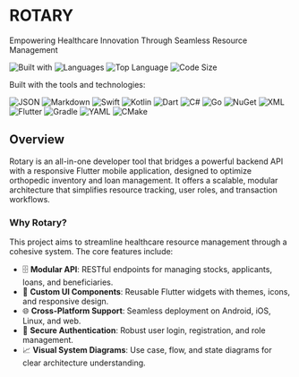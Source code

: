 # ROTARY

Empowering Healthcare Innovation Through Seamless Resource Management

![Built with](https://img.shields.io/badge/last%20commit-today-blue)
![Languages](https://img.shields.io/github/languages/count/google/go)
![Top Language](https://img.shields.io/github/languages/top/google/go)
![Code Size](https://img.shields.io/github/languages/code-size/google/go)

Built with the tools and technologies:

![JSON](https://img.shields.io/badge/json-%23000000.svg?style=for-the-badge&logo=json&logoColor=white)
![Markdown](https://img.shields.io/badge/markdown-%23000000.svg?style=for-the-badge&logo=markdown&logoColor=white)
![Swift](https://img.shields.io/badge/swift-%23FD5800.svg?style=for-the-badge&logo=swift&logoColor=white)
![Kotlin](https://img.shields.io/badge/kotlin-%237F52FF.svg?style=for-the-badge&logo=kotlin&logoColor=white)
![Dart](https://img.shields.io/badge/dart-%230175C2.svg?style=for-the-badge&logo=dart&logoColor=white)
![C#](https://img.shields.io/badge/c%23-%23239120.svg?style=for-the-badge&logo=c-sharp&logoColor=white)
![Go](https://img.shields.io/badge/go-%2300ADD8.svg?style=for-the-badge&logo=go&logoColor=white)
![NuGet](https://img.shields.io/badge/nuget-%23004880.svg?style=for-the-badge&logo=nuget&logoColor=white)
![XML](https://img.shields.io/badge/xml-%23000.svg?style=for-the-badge&logo=xml&logoColor=white)
![Flutter](https://img.shields.io/badge/Flutter-%2302569B.svg?style=for-the-badge&logo=flutter&logoColor=white)
![Gradle](https://img.shields.io/badge/Gradle-%2302303A.svg?style=for-the-badge&logo=gradle&logoColor=white)
![YAML](https://img.shields.io/badge/yaml-%23CB171E.svg?style=for-the-badge&logo=yaml&logoColor=white)
![CMake](https://img.shields.io/badge/cmake-%23008F00.svg?style=for-the-badge&logo=cmake&logoColor=white)

## Overview

Rotary is an all-in-one developer tool that bridges a powerful backend API with a responsive Flutter mobile application, designed to optimize orthopedic inventory and loan management. It offers a scalable, modular architecture that simplifies resource tracking, user roles, and transaction workflows.

### Why Rotary?

This project aims to streamline healthcare resource management through a cohesive system. The core features include:

- 🗄️ **Modular API**: RESTful endpoints for managing stocks, applicants, loans, and beneficiaries.
- 🎨 **Custom UI Components**: Reusable Flutter widgets with themes, icons, and responsive design.
- 🌐 **Cross-Platform Support**: Seamless deployment on Android, iOS, Linux, and web.
- 🔑 **Secure Authentication**: Robust user login, registration, and role management.
- 📈 **Visual System Diagrams**: Use case, flow, and state diagrams for clear architecture understanding.
